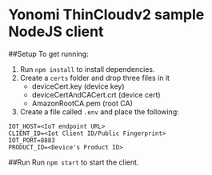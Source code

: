# Yonomi ThinCloudv2 sample NodeJS client

##Setup
To get running:
1. Run `npm install`  to install dependencies.
1. Create a `certs` folder and drop three files in it
    * deviceCert.key (device key)
    * deviceCertAndCACert.crt (device cert)
    * AmazonRootCA.pem (root CA)
1. Create a file called `.env` and place the following:
```
IOT_HOST=<IoT endpoint URL>
CLIENT_ID=<Iot Client ID/Public Fingerprint>
IOT_PORT=8883
PRODUCT_ID=<Device's Product ID>
```
##Run
Run `npm start` to start the client.
